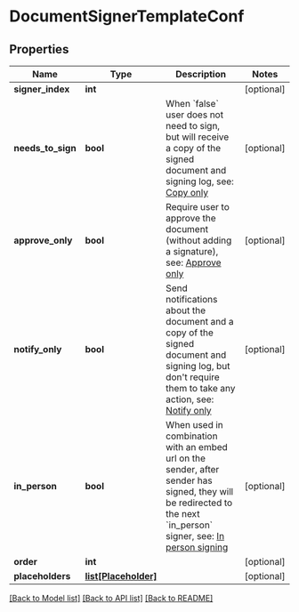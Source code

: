 # DocumentSignerTemplateConf

## Properties
Name | Type | Description | Notes
------------ | ------------- | ------------- | -------------
**signer_index** | **int** |  | [optional] 
**needs_to_sign** | **bool** | When &#x60;false&#x60; user does not need to sign, but will receive a copy of the signed document and signing log, see: [Copy only](#section/Additional-signing-methods/Copy-only) | [optional] 
**approve_only** | **bool** | Require user to approve the document (without adding a signature), see: [Approve only](#section/Additional-signing-methods/Approve-only) | [optional] 
**notify_only** | **bool** | Send notifications about the document and a copy of the signed document and signing log, but don&#39;t require them to take any action, see: [Notify only](#section/Additional-signing-methods/Notify-only) | [optional] 
**in_person** | **bool** | When used in combination with an embed url on the sender, after sender has signed, they will be redirected to the next &#x60;in_person&#x60; signer, see: [In person signing](#section/Additional-signing-methods/In-person-signing) | [optional] 
**order** | **int** |  | [optional] 
**placeholders** | [**list[Placeholder]**](Placeholder.md) |  | [optional] 

[[Back to Model list]](../README.md#documentation-for-models) [[Back to API list]](../README.md#documentation-for-api-endpoints) [[Back to README]](../README.md)


